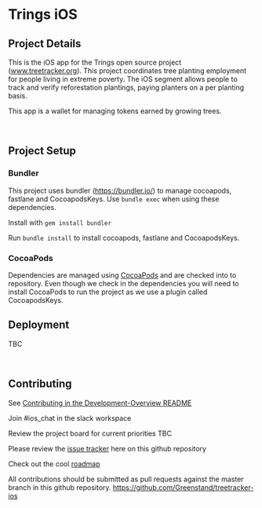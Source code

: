 # Trings iOS

## Project Details

This is the iOS app for the Trings open source project (www.treetracker.org).
This project coordinates tree planting employment for people living in extreme poverty.
The iOS segment allows people to track and verify reforestation plantings,
paying planters on a per planting basis.

This app is a wallet for managing tokens earned by growing trees.

&nbsp;

## Project Setup

### Bundler
This project uses bundler (https://bundler.io/) to manage cocoapods, fastlane and CocoapodsKeys. Use `bundle exec` when using these dependencies.

Install with `gem install bundler`

Run `bundle install` to install cocoapods, fastlane and CocoapodsKeys.

### CocoaPods
Dependencies are managed using [CocoaPods](https://guides.cocoapods.org/) and are checked into to repository.
Even though we check in the dependencies you will need to install CocoaPods to run the project as we use a plugin called CocoapodsKeys.

## Deployment
TBC

&nbsp;

## Contributing

See [Contributing in the Development-Overview README](https://github.com/Greenstand/Development-Overview/blob/master/README.md)

Join #ios_chat in the slack workspace

Review the project board for current priorities TBC

Please review the [issue tracker](https://github.com/Greenstand/trings-ios/issues) here on this github repository

Check out the cool [roadmap](https://github.com/Greenstand/Development-Overview/blob/master/Roadmap.md)

All contributions should be submitted as pull requests against the master branch in this github repository. https://github.com/Greenstand/treetracker-ios
